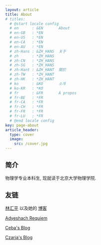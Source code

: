 ```yaml
---
layout: article
title: About
# titles: 
  # @start locale config
  # en      : &EN       About
  # en-GB   : *EN
  # en-US   : *EN
  # en-CA   : *EN
  # en-AU   : *EN
  # zh-Hans : &ZH_HANS  关于
  # zh      : *ZH_HANS
  # zh-CN   : *ZH_HANS
  # zh-SG   : *ZH_HANS
  # zh-Hant : &ZH_HANT  關於
  # zh-TW   : *ZH_HANT
  # zh-HK   : *ZH_HANT
  # ko      : &KO       소개
  # ko-KR   : *KO
  # fr      : &FR       À propos
  # fr-BE   : *FR
  # fr-CA   : *FR
  # fr-CH   : *FR
  # fr-FR   : *FR
  # fr-LU   : *FR
  # @end locale config
key: page-about
article_header:
  type: cover
  image:
    src: /cover.jpg
---
```


## 简介

物理学专业本科生, 现就读于北京大学物理学院. 

## 友链

[林汇平](https://lhp-pku.top/) 以及她的 [博客](https://blog.lhp-pku.top/)

[Adyeshach Requiem](https://adyeshachrequiem.github.io/)

[Ceba's Blog](https://blog.ceba.tech/)

[Czarja's Blog](http://blog.czarja.top/)